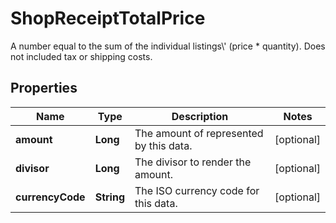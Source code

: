 

# ShopReceiptTotalPrice

A number equal to the sum of the individual listings\\' (price * quantity). Does not included tax or shipping costs.

## Properties

| Name | Type | Description | Notes |
|------------ | ------------- | ------------- | -------------|
|**amount** | **Long** | The amount of represented by this data. |  [optional] |
|**divisor** | **Long** | The divisor to render the amount. |  [optional] |
|**currencyCode** | **String** | The ISO currency code for this data. |  [optional] |



